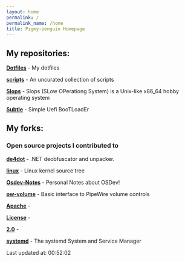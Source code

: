 ```yaml
---
layout: home
permalink: /
permalink_name: /home
title: Pigmy-penguin Homepage
---
```


## My repositories:

[**Dotfiles**](https://github.com/Pigmy-penguin/Dotfiles) - My dotfiles

[**scripts**](https://github.com/Pigmy-penguin/scripts) - An uncurated collection of scripts

[**Slops**](https://github.com/Pigmy-penguin/Slops) - Slops (SLow OPerationg System) is a Unix-like x86_64 hobby operating system

[**Subtle**](https://github.com/Pigmy-penguin/Subtle) - Simple Uefi BooTLoadEr

## My forks:
### Open source projects I contributed to

[**de4dot**](https://github.com/Pigmy-penguin/de4dot) - .NET deobfuscator and unpacker.

[**linux**](https://github.com/Pigmy-penguin/linux) - Linux kernel source tree

[**Osdev-Notes**](https://github.com/Pigmy-penguin/Osdev-Notes) - Personal Notes about OSDev!

[**pw-volume**](https://github.com/Pigmy-penguin/pw-volume) - Basic interface to PipeWire volume controls

[**Apache**](https://github.com/Pigmy-penguin/Apache) - 

[**License**](https://github.com/Pigmy-penguin/License) - 

[**2.0**](https://github.com/Pigmy-penguin/2.0) - 

[**systemd**](https://github.com/Pigmy-penguin/systemd) - The systemd System and Service Manager 


Last updated at: 00:52:02

